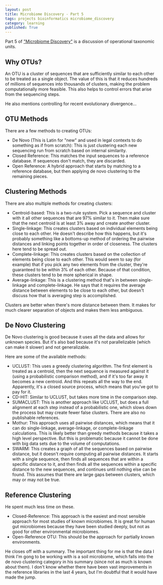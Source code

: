 ```yaml
---
layout: post
title: Microbiome Discovery - Part 5
tags: projects bioinformatics microbiome_discovery
category: learning
published: True
---
```


Part 5 of ["Microbiome Discovery"](https://www.youtube.com/playlist?list=PLOPiWVjg6aTzsA53N19YqJQeZpSCH9QPc) is a discussion of operational taxonomic units.

## Why OTUs?

An OTU is a cluster of sequences that are sufficiently similar to each other to be treated as a single object. The value of this is that it reduces hundreds of millions of sequences into thousands of clusters, making the problem computationally more feasible. This also helps to control errors that arise from the sequencing steps.

He also mentions controlling for recent evolutionary divergence...

## OTU Methods

There are a few methods to creating OTUs:
- De Novo (This is Latin for "new" and used in legal contexts to do something as if from scratch): This is just clustering each new sequencing run from scratch based on internal similarity.
- Closed Reference: This matches the input sequences to a reference database. If sequences don't match, they are discarded.
- Open Reference: A hybrid approach that starts by matching to a reference database, but then applying de novo clustering to the remaining pieces.

## Clustering Methods

There are also multiple methods for creating clusters:
- Centroid-based: This is a two-rule system. Pick a sequence and cluster with it all other sequences that are 97% similar to it. Then make sure that the next centroid is at least 3% away and create another cluster.
- Single-linkage: This creates clusters based on individual elements being close to each other. He doesn't describe how this happens, but it's probably something like a bottoms-up method of ordering the pairwise distances and linking points together in order of closeness. The clusters here tend to be spread out.
- Complete-linkage: This creates clusters based on the collection of elements being close to each other. This would seem to say (for example) that if you pick any two elements from the cluster, they're guaranteed to be within 3% of each other. Because of that condition, these clusters tend to be more spherical in shape.
- Average-linkage: This is a clustering method that's in between single-linkage and complete-linkage. He says that it requires the average distance between elements to be close to each other, but doesn't discuss how that is averaging step is accomplished.

Clusters are better when there's more distance between them. It makes for much clearer separation of objects and makes them less ambiguous.

## De Novo Clustering

De Novo clustering is good because it uses all the data and allows for unknown species. But it's also bad because it's not parallelizable (which can make it slower) and not generalizable.

Here are some of the available methods:
- UCLUST: This uses a greedy clustering algorithm. The first element is treated as a centroid, then the next sequence is measured against it (using a probabilistic comparison method), and if it's too far away it becomes a new centroid. And this repeats all the way to the end. Apparently, it's a closed source process, which means that you've got to pay for it.
- CD-HIT: Similar to UCLUST, but takes more time in the comparison step.
- SUMACLUST: This is another approach like UCLUST, but does a full alignment at each step instead of a probabilistic one, which slows down the process but may create fewer false clusters. There are also no publishable references.
- Mothur: This approach uses all pairwise distances, which means that it can do single-linkage, average-linkage, or complete-linkage calculations. This is likely better than greedy methods because it takes a high level perspective. But this is problematic because it cannot be done with big data sets due to the volume of computations.
- SWARM: This creates a graph of all the sequences based on pairwise distance, but it doesn't require computing all pairwise distances. It starts with a single sequence, then finds all sequences that are within a specific distance to it, and then finds all the sequences within a specific distance to the new sequences, and continues until nothing else can be found. This assumes that there are large gaps between clusters, which may or may not be true.

## Reference Clustering

He spent much less time on these.

- Closed-Reference: This approach is the easiest and most sensible approach for most studies of known microbiomes. It is great for human gut microbiomes because they have been studied deeply, but not as good for other environmental microbiomes.
- Open-Reference OTU: This should be the approach for partially known environments.

He closes off with a summary. The important thing for me is that the data I think I'm gong to be working with is a soil microbiome, which falls into the de novo clustering category in his summary (since not as much is known about them). I don't know whether there have been vast improvements in the reference libraries in the last 4 years, but I'm doubtful that it would have made the jump.
